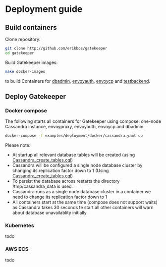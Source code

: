 # Deployment guide

## Build containers

Clone repository:
```sh
git clone http://github.com/erikbos/gatekeeper
cd gatekeeper
```

Build Gatekeeper images:

```sh
make docker-images
```
to build Containers for [dbadmin](docs/dbadmin.md), [envoyauth](docs/envoyauth.md), [envoycp](docs/envoycp.md) and [testbackend](docs/testbackend.md).

## Deploy Gatekeeper

### Docker compose

The following starts all containers for Gatekeeper using compose: one-node Cassandra instance, envoyproxy, envoyauth, envoycp and dbadmin
```sh
docker-compose -f examples/deployment/docker/cassandra.yaml up
```

Please note:

* At startup all relevant database tables will be created (using  [Cassandra_create_tables.cql](scripts/Cassandra_create_tables.cql))
* Cassandra will be configured a single node database cluster by changing its replication factor down to 1 (Using [Cassandra_create_tables.cql](scripts/Cassandra_switch_to_one_node.cql))
* To persist the database across restarts the directory /tmp/cassandra_data is used.
* Cassandra runs as a single node database cluster in a container we need to change its replication factor down to 1
* All containers start at the same time (compose does not support waits) as Cassandra takes 30 seconds te start all other containers will warn about database unavailablity initially.

### Kubernetes

todo

### AWS ECS

todo
